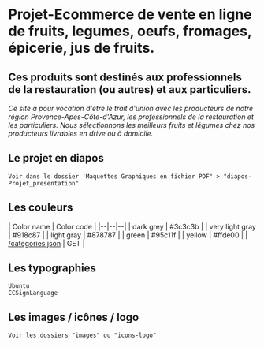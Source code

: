 # Projet-Ecommerce de vente en ligne de fruits, legumes, oeufs, fromages, épicerie, jus de fruits. 
## Ces produits sont destinés aux professionnels de la restauration (ou autres) et aux particuliers.

*Ce site à pour vocation d'être le trait d'union avec les producteurs de notre région Provence-Apes-Côte-d'Azur, les professionnels de la restauration et les particuliers. Nous sélectionnons les meilleurs fruits et légumes chez nos producteurs livrables en drive ou à domicile.*

## Le projet en diapos
    Voir dans le dossier 'Maquettes Graphiques en fichier PDF" > "diapos-Projet_presentation"

 ## Les couleurs

| Color name | Color code |
|--|--|--|
| dark grey |  #3c3c3b | 
| very light gray |   #918c87 |
| light gray |   #878787 |
| green |   #95c11f | 
| yellow |    #ffde00 | 
| [/categories.json](https://benoclock.github.io/S07-todolist/categories.json) | GET |


## Les typographies
    Ubuntu
    CCSignLanguage

## Les images / icônes / logo
    Voir les dossiers "images" ou "icons-logo"
    

